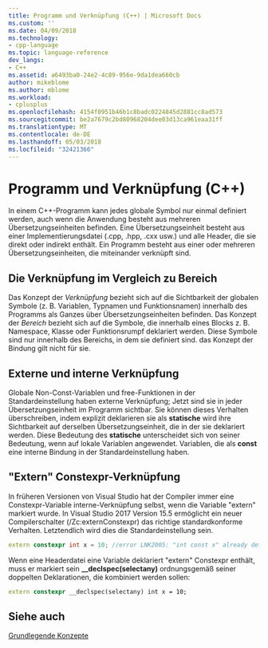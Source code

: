 ```yaml
---
title: Programm und Verknüpfung (C++) | Microsoft Docs
ms.custom: ''
ms.date: 04/09/2018
ms.technology:
- cpp-language
ms.topic: language-reference
dev_langs:
- C++
ms.assetid: a6493ba0-24e2-4c89-956e-9da1dea660cb
author: mikeblome
ms.author: mblome
ms.workload:
- cplusplus
ms.openlocfilehash: 4154f0951b46b1c8badc0224845d2881cc8ad573
ms.sourcegitcommit: be2a7679c2bd80968204dee03d13ca961eaa31ff
ms.translationtype: MT
ms.contentlocale: de-DE
ms.lasthandoff: 05/03/2018
ms.locfileid: "32421366"
---
```

# <a name="program-and-linkage--c"></a>Programm und Verknüpfung (C++)

In einem C++-Programm kann jedes globale Symbol nur einmal definiert werden, auch wenn die Anwendung besteht aus mehreren Übersetzungseinheiten befinden. Eine Übersetzungseinheit besteht aus einer Implementierungsdatei (.cpp, .hpp, .cxx usw.) und alle Header, die sie direkt oder indirekt enthält. Ein Programm besteht aus einer oder mehreren Übersetzungseinheiten, die miteinander verknüpft sind. 

## <a name="linkage-vs-scope"></a>Die Verknüpfung im Vergleich zu Bereich

Das Konzept der *Verknüpfung* bezieht sich auf die Sichtbarkeit der globalen Symbole (z. B. Variablen, Typnamen und Funktionsnamen) innerhalb des Programms als Ganzes über Übersetzungseinheiten befinden. Das Konzept der *Bereich* bezieht sich auf die Symbole, die innerhalb eines Blocks z. B. Namespace, Klasse oder Funktionsrumpf deklariert werden. Diese Symbole sind nur innerhalb des Bereichs, in dem sie definiert sind. das Konzept der Bindung gilt nicht für sie.

## <a name="external-vs-internal-linkage"></a>Externe und interne Verknüpfung

Globale Non-Const-Variablen und free-Funktionen in der Standardeinstellung haben externe Verknüpfung; Jetzt sind sie in jeder Übersetzungseinheit im Programm sichtbar. Sie können dieses Verhalten überschreiben, indem explizit deklarieren sie als **statische** wird ihre Sichtbarkeit auf derselben Übersetzungseinheit, die in der sie deklariert werden. Diese Bedeutung des **statische** unterscheidet sich von seiner Bedeutung, wenn auf lokale Variablen angewendet. Variablen, die als **const** eine interne Bindung in der Standardeinstellung haben.

## <a name="extern-constexpr-linkage"></a>"Extern" Constexpr-Verknüpfung

In früheren Versionen von Visual Studio hat der Compiler immer eine Constexpr-Variable interne-Verknüpfung selbst, wenn die Variable "extern" markiert wurde. In Visual Studio 2017 Version 15.5 ermöglicht ein neuer Compilerschalter (/Zc:externConstexpr) das richtige standardkonforme Verhalten. Letztendlich wird dies die Standardeinstellung sein.

```cpp
extern constexpr int x = 10; //error LNK2005: "int const x" already defined
```

Wenn eine Headerdatei eine Variable deklariert "extern" Constexpr enthält, muss er markiert sein **__declspec(selectany)** ordnungsgemäß seiner doppelten Deklarationen, die kombiniert werden sollen:

```cpp
extern constexpr __declspec(selectany) int x = 10;
```

## <a name="see-also"></a>Siehe auch

 [Grundlegende Konzepte](../cpp/basic-concepts-cpp.md)
